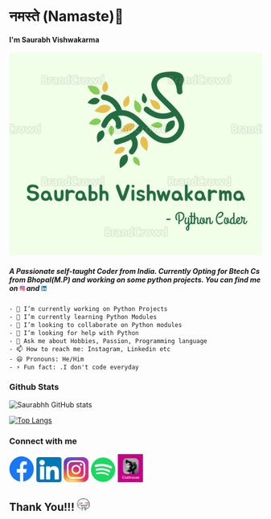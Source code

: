 <h1>नमस्ते (Namaste)👋 </h1>
<h4>I'm Saurabh Vishwakarma</h4>
<img src=Images/Main.png />
<h5>A Passionate self-taught Coder from India. Currently Opting for Btech Cs from Bhopal(M.P) and working on some python projects. You can find me on 
<a href="https://www.instagram.com/_saurabh_030"><img width=10 src=Images/Instagram.jpeg /></a> and <a href="https://www.linkedin.com/in/saurabh-vishwakarma-8351371ab">
<img width=10 src=Images/Linkedin.png/> </a></h5>

```
- 🔭 I’m currently working on Python Projects
- 🌱 I’m currently learning Python Modules
- 👯 I’m looking to collaborate on Python modules
- 🤔 I’m looking for help with Python
- 💬 Ask me about Hobbies, Passion, Programming language
- 📫 How to reach me: Instagram, Linkedin etc
- 😄 Pronouns: He/Him
- ⚡ Fun fact: .I don't code everyday
```

<h3>Github Stats</h3>

![Saurabhh GitHub stats](https://github-readme-stats.vercel.app/api?username=Saurabh-Vishwakarm&show_icons=true&theme=dracula)

[![Top Langs](https://github-readme-stats.vercel.app/api/top-langs/?username=Saurabh-Vishwakarm&layout=compact&langs_count=5&theme=dracula)](https://github.com/anuraghazra/github-readme-stats)

<h3>Connect with me </h3>
<p><img width=50 src=Images/Facebook.png
 />
 <img width=50 src=Images/Linkedin.png />
 <img width=50 src=Images/Instagram.jpeg />
 <img width=50 src=Images/Spotify.png />
 <img width=50 src=Images/Clubhouse.jpeg /></p>

<h2>Thank You!!! <img width=25 src=Images/emoji.png /></h2>